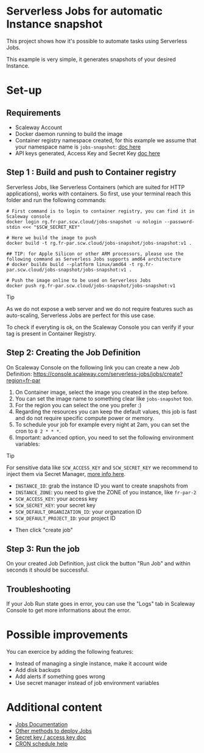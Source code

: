 # Serverless Jobs for automatic Instance snapshot

This project shows how it's possible to automate tasks using Serverless Jobs.

This example is very simple, it generates snapshots of your desired Instance.

# Set-up

## Requirements

- Scaleway Account
- Docker daemon running to build the image
- Container registry namespace created, for this example we assume that your namespace name is `jobs-snapshot`: [doc here](https://www.scaleway.com/en/docs/containers/container-registry/how-to/create-namespace/)
- API keys generated, Access Key and Secret Key [doc here](https://www.scaleway.com/en/docs/iam/how-to/create-api-keys/)

## Step 1 : Build and push to Container registry

Serverless Jobs, like Serverless Containers (which are suited for HTTP applications), works
with containers. So first, use your terminal reach this folder and run the following commands:

```shell
# First command is to login to container registry, you can find it in Scaleway console
docker login rg.fr-par.scw.cloud/jobs-snapshot -u nologin --password-stdin <<< "$SCW_SECRET_KEY"

# Here we build the image to push
docker build -t rg.fr-par.scw.cloud/jobs-snapshot/jobs-snapshot:v1 .

## TIP: for Apple Silicon or other ARM processors, please use the following command as Serverless Jobs supports amd64 architecture
# docker buildx build --platform linux/amd64 -t rg.fr-par.scw.cloud/jobs-snapshot/jobs-snapshot:v1 .

# Push the image online to be used on Serverless Jobs
docker push rg.fr-par.scw.cloud/jobs-snapshot/jobs-snapshot:v1
```
> [!TIP]
> As we do not expose a web server and we do not require features such as auto-scaling, Serverless Jobs are perfect for this use case.

To check if everyting is ok, on the Scaleway Console you can verify if your tag is present in Container Registry.

## Step 2: Creating the Job Definition

On Scaleway Console on the following link you can create a new Job Definition: https://console.scaleway.com/serverless-jobs/jobs/create?region=fr-par

1. On Container image, select the image you created in the step before.
1. You can set the image name to something clear like `jobs-snapshot` too.
1. For the region you can select the one you prefer :)
1. Regarding the resources you can keep the default values, this job is fast and do not require specific compute power or memory.
1. To schedule your job for example every night at 2am, you can set the cron to `0 2 * * *`.
1. Important: advanced option, you need to set the following environment variables:

> [!TIP]
> For sensitive data like `SCW_ACCESS_KEY` and `SCW_SECRET_KEY` we recommend to inject them via Secret Manager, [more info here](https://www.scaleway.com/en/docs/serverless/jobs/how-to/reference-secret-in-job/).

- `INSTANCE_ID`: grab the instance ID you want to create snapshots from
- `INSTANCE_ZONE`: you need to give the ZONE of you instance, like `fr-par-2`
- `SCW_ACCESS_KEY`: your access key
- `SCW_SECRET_KEY`: your secret key
- `SCW_DEFAULT_ORGANIZATION_ID`: your organzation ID
- `SCW_DEFAULT_PROJECT_ID`: your project ID

* Then click "create job"

## Step 3: Run the job

On your created Job Definition, just click the button "Run Job" and within seconds it should be successful.

## Troubleshooting

If your Job Run state goes in error, you can use the "Logs" tab in Scaleway Console to get more informations about the error.

# Possible improvements

You can exercice by adding the following features:

- Instead of managing a single instance, make it account wide
- Add disk backups
- Add alerts if something goes wrong
- Use secret manager instead of job environment variables

# Additional content

- [Jobs Documentation](https://www.scaleway.com/en/docs/serverless/jobs/how-to/create-job-from-scaleway-registry/)
- [Other methods to deploy Jobs](https://www.scaleway.com/en/docs/serverless/jobs/reference-content/deploy-job/)
- [Secret key / access key doc](https://www.scaleway.com/en/docs/identity-and-access-management/iam/how-to/create-api-keys/)
- [CRON schedule help](https://www.scaleway.com/en/docs/serverless/jobs/reference-content/cron-schedules/)
